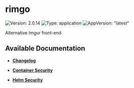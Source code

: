 # rimgo

![Version: 2.0.14](https://img.shields.io/badge/Version-2.0.14-informational?style=flat-square) ![Type: application](https://img.shields.io/badge/Type-application-informational?style=flat-square) ![AppVersion: "latest"](https://img.shields.io/badge/AppVersion-"latest"-informational?style=flat-square)

Alternative Imgur front-end

## Available Documentation

- [**Changelog**](CHANGELOG)

- [**Container Security**](container-security)

- [**Helm Security**](helm-security)

